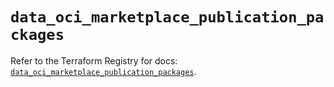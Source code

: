 # `data_oci_marketplace_publication_packages`

Refer to the Terraform Registry for docs: [`data_oci_marketplace_publication_packages`](https://registry.terraform.io/providers/hashicorp/oci/7.19.0/docs/data-sources/marketplace_publication_packages).
